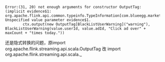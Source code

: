 

```text
Error:(31, 20) not enough arguments for constructor OutputTag: (implicit evidence$1: org.apache.flink.api.common.typeinfo.TypeInformation[com.blueegg.market_analysis.ad.BlackListUserWarning])org.apache.flink.streaming.api.scala.OutputTag[com.blueegg.market_analysis.ad.BlackListUserWarning].
Unspecified value parameter evidence$1.
        ctx.output(new OutputTag[BlackListUserWarning]("warning"), BlackListUserWarning(value.userId, value.adId, "Click ad over" + maxCount + "times today."))
```

还是隐式转换的问题，原import org.apache.flink.streaming.api.scala.OutputTag 改 import org.apache.flink.streaming.api.scala._